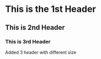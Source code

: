 # This is the 1st Header
## This is 2nd Header
### This is 3rd Header
Added 3 header with different size
